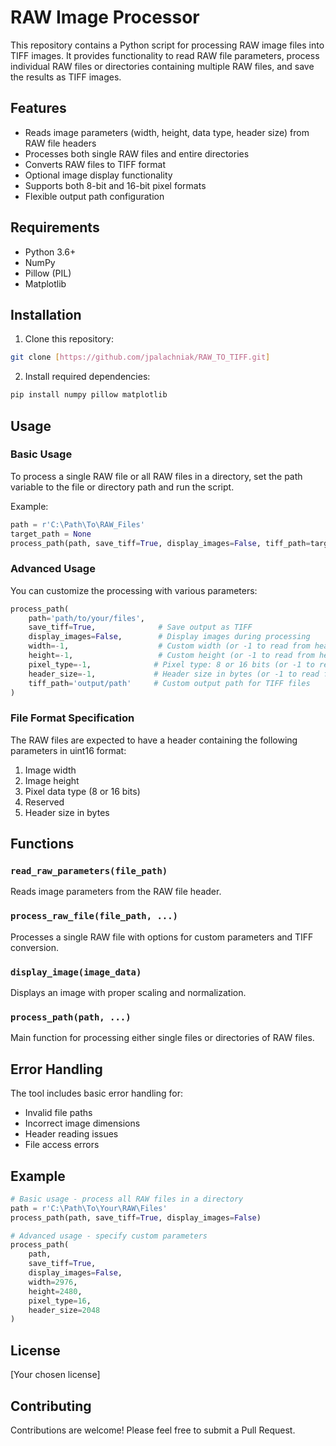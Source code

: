 # RAW Image Processor

This repository contains a Python script for processing RAW image files into TIFF images. It provides functionality to read RAW file parameters, process individual RAW files or directories containing multiple RAW files, and save the results as TIFF images.

## Features

- Reads image parameters (width, height, data type, header size) from RAW file headers
- Processes both single RAW files and entire directories
- Converts RAW files to TIFF format
- Optional image display functionality
- Supports both 8-bit and 16-bit pixel formats
- Flexible output path configuration

## Requirements

- Python 3.6+
- NumPy
- Pillow (PIL)
- Matplotlib

## Installation

1. Clone this repository:
```bash
git clone [https://github.com/jpalachniak/RAW_TO_TIFF.git]
```

2. Install required dependencies:
```bash
pip install numpy pillow matplotlib
```

## Usage

### Basic Usage
To process a single RAW file or all RAW files in a directory, set the path variable to the file or directory path and run the script.

Example:
```python
path = r'C:\Path\To\RAW_Files'
target_path = None
process_path(path, save_tiff=True, display_images=False, tiff_path=target_path)

```

### Advanced Usage

You can customize the processing with various parameters:

```python
process_path(
    path='path/to/your/files',
    save_tiff=True,              # Save output as TIFF
    display_images=False,        # Display images during processing
    width=-1,                    # Custom width (or -1 to read from header)
    height=-1,                   # Custom height (or -1 to read from header)
    pixel_type=-1,              # Pixel type: 8 or 16 bits (or -1 to read from header)
    header_size=-1,             # Header size in bytes (or -1 to read from header)
    tiff_path='output/path'     # Custom output path for TIFF files
)
```

### File Format Specification

The RAW files are expected to have a header containing the following parameters in uint16 format:
1. Image width
2. Image height
3. Pixel data type (8 or 16 bits)
4. Reserved
5. Header size in bytes

## Functions

### `read_raw_parameters(file_path)`
Reads image parameters from the RAW file header.

### `process_raw_file(file_path, ...)`
Processes a single RAW file with options for custom parameters and TIFF conversion.

### `display_image(image_data)`
Displays an image with proper scaling and normalization.

### `process_path(path, ...)`
Main function for processing either single files or directories of RAW files.

## Error Handling

The tool includes basic error handling for:
- Invalid file paths
- Incorrect image dimensions
- Header reading issues
- File access errors

## Example

```python
# Basic usage - process all RAW files in a directory
path = r'C:\Path\To\Your\RAW\Files'
process_path(path, save_tiff=True, display_images=False)

# Advanced usage - specify custom parameters
process_path(
    path,
    save_tiff=True,
    display_images=False,
    width=2976,
    height=2480,
    pixel_type=16,
    header_size=2048
)
```

## License

[Your chosen license]

## Contributing

Contributions are welcome! Please feel free to submit a Pull Request.
